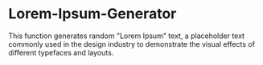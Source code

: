 # Lorem-Ipsum-Generator
This function generates random "Lorem Ipsum" text, a placeholder text commonly used in the design industry to demonstrate the visual effects of different typefaces and layouts.
